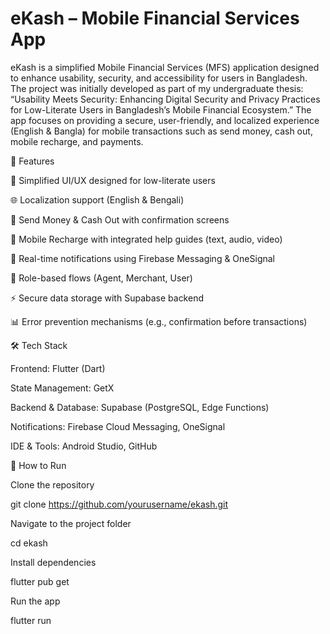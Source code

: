 # eKash – Mobile Financial Services App

eKash is a simplified Mobile Financial Services (MFS) application designed to enhance usability, security, and accessibility for users in Bangladesh. The project was initially developed as part of my undergraduate thesis:
“Usability Meets Security: Enhancing Digital Security and Privacy Practices for Low-Literate Users in Bangladesh’s Mobile Financial Ecosystem.”
The app focuses on providing a secure, user-friendly, and localized experience (English & Bangla) for mobile transactions such as send money, cash out, mobile recharge, and payments.

🚀 Features

🔐 Simplified UI/UX designed for low-literate users

🌐 Localization support (English & Bengali)

💸 Send Money & Cash Out with confirmation screens

📱 Mobile Recharge with integrated help guides (text, audio, video)

📩 Real-time notifications using Firebase Messaging & OneSignal

👤 Role-based flows (Agent, Merchant, User)

⚡ Secure data storage with Supabase backend

📊 Error prevention mechanisms (e.g., confirmation before transactions)

🛠️ Tech Stack

Frontend: Flutter (Dart)

State Management: GetX

Backend & Database: Supabase (PostgreSQL, Edge Functions)

Notifications: Firebase Cloud Messaging, OneSignal

IDE & Tools: Android Studio, GitHub

📌 How to Run

Clone the repository

git clone https://github.com/yourusername/ekash.git


Navigate to the project folder

cd ekash


Install dependencies

flutter pub get


Run the app

flutter run
